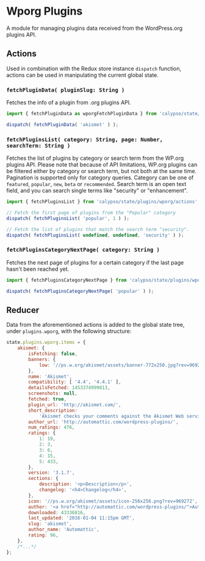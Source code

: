 # Wporg Plugins

A module for managing plugins data received from the WordPress.org plugins API.

## Actions

Used in combination with the Redux store instance `dispatch` function, actions can be used in manipulating the current global state.

### `fetchPluginData( pluginSlug: String )`

Fetches the info of a plugin from .org plugins API.

```js
import { fetchPluginData as wporgFetchPluginData } from 'calypso/state/plugins/wporg/actions';

dispatch( fetchPluginData( 'akismet' ) );
```

### `fetchPluginsList( category: String, page: Number, searchTerm: String )`

Fetches the list of plugins by category or search term from the WP.org plugins API. 
Please note that because of API limitations, WP.org plugins can be filtered either by category or search term, but not both at the same time.
Pagination is supported only for category queries. Category can be one of `featured`, `popular`, `new`, `beta` or `recommended`.
Search term is an open text field, and you can search single terms like "security" or "enhancement".

```js
import { fetchPluginsList } from 'calypso/state/plugins/wporg/actions';

// Fetch the first page of plugins from the "Popular" category
dispatch( fetchPluginsList( 'popular', 1 ) );

// Fetch the list of plugins that match the search term "security".
dispatch( fetchPluginsList( undefined, undefined, 'security' ) );
```

### `fetchPluginsCategoryNextPage( category: String )`

Fetches the next page of plugins for a certain category if the last page hasn't been reached yet.

```js
import { fetchPluginsCategoryNextPage } from 'calypso/state/plugins/wporg/actions';

dispatch( fetchPluginsCategoryNextPage( 'popular' ) );
```

## Reducer

Data from the aforementioned actions is added to the global state tree, under `plugins.wporg`, with the following structure:

```js
state.plugins.wporg.items = {
	akismet: {
		isFetching: false,
		banners: {
			low: '//ps.w.org/akismet/assets/banner-772x250.jpg?rev=969272',
		},
		name: 'Akismet',
		compatibility: [ '4.4', '4.4.1' ],
		detailsFetched: 1453374999813,
		screenshots: null,
		fetched: true,
		plugin_url: 'http://akismet.com/',
		short_description:
			'Akismet checks your comments against the Akismet Web service to see if they look like spam or not.',
		author_url: 'http://automattic.com/wordpress-plugins/',
		num_ratings: 476,
		ratings: {
			1: 19,
			2: 3,
			3: 6,
			4: 15,
			5: 433,
		},
		version: '3.1.7',
		sections: {
			description: '<p>Description</p>',
			changelog: '<h4>Changelog</h4>',
		},
		icon: '//ps.w.org/akismet/assets/icon-256x256.png?rev=969272',
		author: '<a href="http://automattic.com/wordpress-plugins/">Automattic</a>',
		downloaded: 43336816,
		last_updated: '2016-01-04 11:15pm GMT',
		slug: 'akismet',
		author_name: 'Automattic',
		rating: 96,
	},
	/*...*/
};
```

